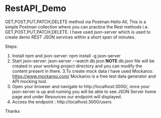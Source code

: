 # RestAPI_Demo
GET,POST,PUT,PATCH,DELETE method via Postman
Hello All,
This is a simple Postman collection where you can practice the Rest methods i.e. GET,POST,PUT,PATCH,DELETE.
I have used json-server which is used to create demo REST JSON services within a short span of minutes.

Steps:
1. Install npm and json-server:
npm install -g json-server
2. Start json-server:
json-server --watch db.json
**NOTE** db.json file will be created in your working project directory and you can modify the content present in there.
3.To create mock data I have used Mockaroo.
https://www.mockaroo.com/
Mockaroo is a free test data generator and API mocking tool.
4. Open your browser and navigate to http://localhost:3000/, once your json-server is up and running you will be able to see JSON Server home page 
and under Resources our endpoint will displayed.
5. Access the endpoint : http://localhost:3000/users

Thanks
